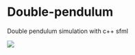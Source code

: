 # Double-pendulum
 Double pendulum simulation with c++ sfml
 
[![](https://res.cloudinary.com/marcomontalbano/image/upload/v1647795141/video_to_markdown/images/youtube--4TZZWPwg0RA-c05b58ac6eb4c4700831b2b3070cd403.jpg)](https://www.youtube.com/watch?v=4TZZWPwg0RA "")
